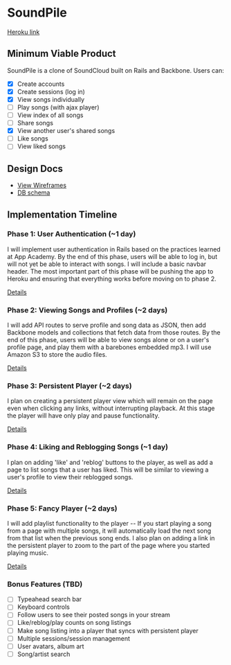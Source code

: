 # SoundPile

[Heroku link][heroku]

[heroku]: http://soundpile.herokuapp.com

## Minimum Viable Product
SoundPile is a clone of SoundCloud built on Rails and Backbone. Users can:

<!-- This is a Markdown checklist. Use it to keep track of your progress! -->

- [x] Create accounts
- [x] Create sessions (log in)
- [x] View songs individually
- [ ] Play songs (with ajax player)
- [ ] View index of all songs
- [ ] Share songs
- [x] View another user's shared songs
- [ ] Like songs
- [ ] View liked songs

## Design Docs
* [View Wireframes][views]
* [DB schema][schema]

[views]: ./docs/wireframes.jpg
[schema]: ./docs/schema.md

## Implementation Timeline

### Phase 1: User Authentication (~1 day)
I will implement user authentication in Rails based on the practices learned at
App Academy. By the end of this phase, users will be able to log in, but will
not yet be able to interact with songs. I will include a basic navbar header.
The most important part of this phase will be pushing the app to Heroku and
ensuring that everything works before moving on to phase 2.

[Details][phase-one]

### Phase 2: Viewing Songs and Profiles (~2 days)
I will add API routes to serve profile and song data as JSON, then add Backbone
models and collections that fetch data from those routes. By the end of this
phase, users will be able to view songs alone or on a user's profile page, and
play them with a barebones embedded mp3. I will use Amazon S3 to store the audio
files.

[Details][phase-two]

### Phase 3: Persistent Player (~2 days)
I plan on creating a persistent player view which will remain on the page even
when clicking any links, without interrupting playback. At this stage the player
will have only play and pause functionality.

[Details][phase-three]

### Phase 4: Liking and Reblogging Songs (~1 day)
I plan on adding 'like' and 'reblog' buttons to the player, as well as add a
page to list songs that a user has liked. This will be similar to viewing a
user's profile to view their reblogged songs.

[Details][phase-four]

### Phase 5: Fancy Player (~2 days)
I will add playlist functionality to the player -- If you start playing a song
from a page with multiple songs, it will automatically load the next song from
that list when the previous song ends. I also plan on adding a link in the
persistent player to zoom to the part of the page where you started playing
music.

[Details][phase-five]

### Bonus Features (TBD)
- [ ] Typeahead search bar
- [ ] Keyboard controls
- [ ] Follow users to see their posted songs in your stream
- [ ] Like/reblog/play counts on song listings
- [ ] Make song listing into a player that syncs with persistent player
- [ ] Multiple sessions/session management
- [ ] User avatars, album art
- [ ] Song/artist search

[phase-one]: ./docs/phases/phase1.md
[phase-two]: ./docs/phases/phase2.md
[phase-three]: ./docs/phases/phase3.md
[phase-four]: ./docs/phases/phase4.md
[phase-five]: ./docs/phases/phase5.md
